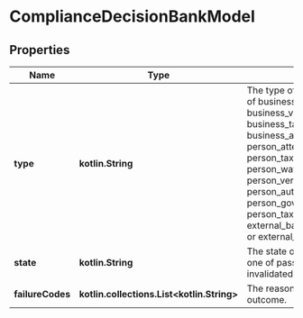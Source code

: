 
# ComplianceDecisionBankModel

## Properties
Name | Type | Description | Notes
------------ | ------------- | ------------- | -------------
**type** | **kotlin.String** | The type of verification check; one of business_watchlists, business_verification, business_tax_id_verification, business_attested, person_attested, person_tax_id_attested, person_watchlists, person_verification, person_authentication, person_gov_id_verification, person_tax_id_verification, external_bank_account_verification, or external_bank_account_attested. | 
**state** | **kotlin.String** | The state of the verification check; one of passed, failed, expired, or invalidated. | 
**failureCodes** | **kotlin.collections.List&lt;kotlin.String&gt;** | The reason codes explaining the outcome. |  [optional]



